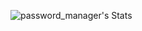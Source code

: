 ![password_manager's Stats](https://github-readme-stats.vercel.app/api/top-langs/?username=AntarticShaurant&theme=blue)
